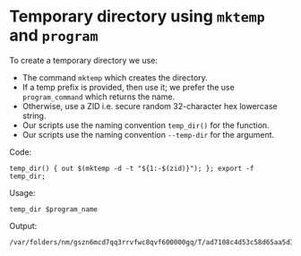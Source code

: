 # Temporary directory using `mktemp` and `program`

To create a temporary directory we use:

  * The command `mktemp` which creates the directory.
  * If a temp prefix is provided, then use it; we prefer the use `program_command` which returns the name.
  * Otherwise, use a ZID i.e. secure random 32-character hex lowercase string.
  * Our scripts use the naming convention `temp_dir()` for the function.
  * Our scripts use the naming convention `--temp-dir` for the argument.
  
Code:

    temp_dir() { out $(mktemp -d -t "${1:-$(zid)}"); }; export -f temp_dir;

Usage:

    temp_dir $program_name

Output:

    /var/folders/nm/gszn6mcd7qq3rrvfwc8qvf600000gq/T/ad7108c4d53c58d65aa5d34604ec92fa.95NUIBFo
